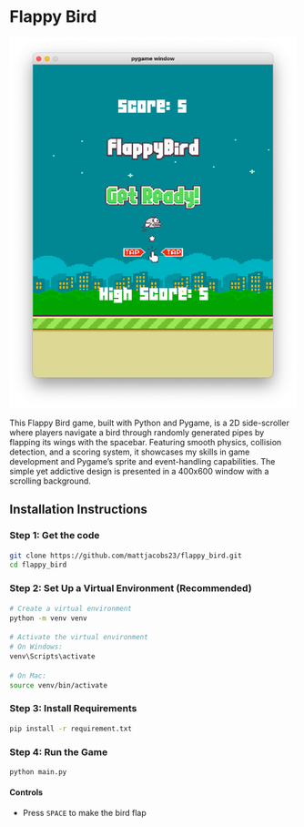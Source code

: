 # Flappy Bird

![welcome](assets/flappy_welcome.png)

This Flappy Bird game, built with Python and Pygame, is a 2D side-scroller where players navigate a bird through randomly generated pipes by flapping its wings with the spacebar. Featuring smooth physics, collision detection, and a scoring system, it showcases my skills in game development and Pygame’s sprite and event-handling capabilities. The simple yet addictive design is presented in a 400x600 window with a scrolling background.

## Installation Instructions
### Step 1: Get the code
```bash
git clone https://github.com/mattjacobs23/flappy_bird.git
cd flappy_bird
```

### Step 2: Set Up a Virtual Environment (Recommended)
```bash
# Create a virtual environment
python -m venv venv

# Activate the virtual environment
# On Windows:
venv\Scripts\activate

# On Mac:
source venv/bin/activate
```

### Step 3: Install Requirements
```bash
pip install -r requirement.txt
```

### Step 4: Run the Game
```bash
python main.py
```

#### Controls
- Press `SPACE` to make the bird flap
